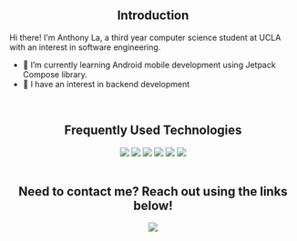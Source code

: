 <br>
<h2 align="center">Introduction</h2>

Hi there! I'm Anthony La, a third year computer science student at UCLA with an interest in software engineering. 

- 🌱 I’m currently learning Android mobile development using Jetpack Compose library.
- 🔭 I have an interest in backend development

<br>
<h2 align="center">Frequently Used Technologies</h2>

<div align="center">
  <img src="https://img.shields.io/badge/C++%20-%2314354C.svg?&style=for-the-badge&logo=C++&logoColor=white">   <img src="https://img.shields.io/badge/Java-ED8B00?style=for-the-badge&logo=java&logoColor=white">   <img src="https://img.shields.io/badge/Kotlin%20-%23323330.svg?&style=for-the-badge&logo=Kotlin&logoColor=%23F7DF1E">   <img src="https://img.shields.io/badge/Python%20-%23E34F26.svg?&style=for-the-badge&logo=Python&logoColor=white">   <img src="https://img.shields.io/badge/SQL%20-%231572B6.svg?&style=for-the-badge&logo=SQL&logoColor=white">   <img src="https://img.shields.io/badge/git%20-%23F05033.svg?&style=for-the-badge&logo=git&logoColor=white"/>
  
</div>

<br>
<h2 align="center">Need to contact me? Reach out using the links below!</h2>
<p align="center">
  <a href="https://www.linkedin.com/in/la-anthony/"><img src="https://img.shields.io/badge/linkedin-%230077B5.svg?&style=for-the-badge&logo=linkedin&logoColor=white"/></a>
  
</p>
